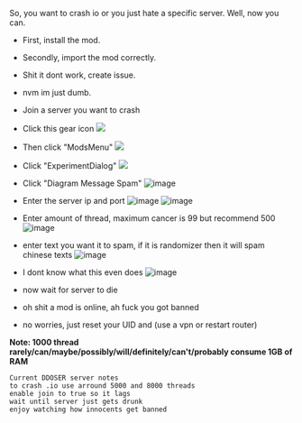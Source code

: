 So, you want to crash io or you just hate a specific server. Well, now you can.

- First, install the mod.
- Secondly, import the mod correctly.
- Shit it dont work, create issue.
- nvm im just dumb.

- Join a server you want to crash
- Click this gear icon
  ![](https://cdn.discordapp.com/attachments/796869250533818418/818316798402232320/unknown.png)
- Then click "ModsMenu"
  ![](https://cdn.discordapp.com/attachments/796869250533818418/818317165894828093/unknown.png)
- Click "ExperimentDialog"
  ![](https://user-images.githubusercontent.com/46597698/110268959-951b9b80-7ffd-11eb-80e2-65feaa51fd8b.png)
- Click "Diagram Message Spam"
  ![image](https://user-images.githubusercontent.com/46597698/110268996-afee1000-7ffd-11eb-89bc-3c72e60ddf86.png)
- Enter the server ip and port
  ![image](https://user-images.githubusercontent.com/46597698/110269012-bd0aff00-7ffd-11eb-87ec-1b63998217f4.png)
  ![image](https://user-images.githubusercontent.com/46597698/110269020-c09e8600-7ffd-11eb-9707-2543c6ab0ac5.png)
- Enter amount of thread, maximum cancer is 99 but recommend 500
  ![image](https://user-images.githubusercontent.com/46597698/110269049-d14efc00-7ffd-11eb-8d62-a06278d8a926.png)
- enter text you want it to spam, if it is randomizer then it will spam chinese texts
  ![image](https://user-images.githubusercontent.com/46597698/110269072-e166db80-7ffd-11eb-8604-64a6a314059f.png)
- I dont know what this even does
  ![image](https://user-images.githubusercontent.com/46597698/110269091-eb88da00-7ffd-11eb-9a49-19a57c6471db.png)
- now wait for server to die
- oh shit a mod is online, ah fuck you got banned
- no worries, just reset your UID and (use a vpn or restart router)

**Note: 1000 thread rarely/can/maybe/possibly/will/definitely/can't/probably consume 1GB of RAM**

```
Current DDOSER server notes
to crash .io use arround 5000 and 8000 threads
enable join to true so it lags 
wait until server just gets drunk
enjoy watching how innocents get banned
```

